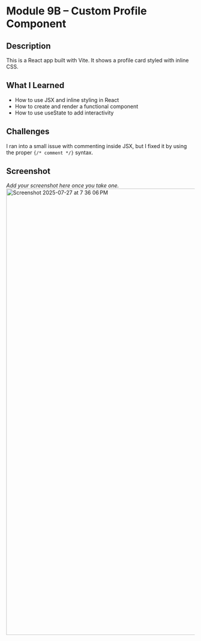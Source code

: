 # Module 9B – Custom Profile Component

## Description
This is a React app built with Vite. It shows a profile card styled with inline CSS.

## What I Learned
- How to use JSX and inline styling in React
- How to create and render a functional component
- How to use useState to add interactivity

## Challenges
I ran into a small issue with commenting inside JSX, but I fixed it by using the proper `{/* comment */}` syntax.

## Screenshot
_Add your screenshot here once you take one._
<img width="1840" height="1191" alt="Screenshot 2025-07-27 at 7 36 06 PM" src="https://github.com/user-attachments/assets/67522648-d923-41f0-a52e-961a415562d0" />

